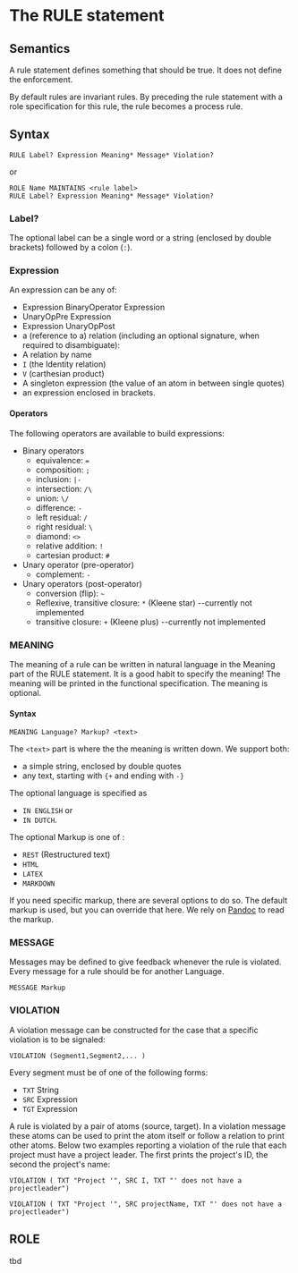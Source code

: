 # The RULE statement
## Semantics
A rule statement defines something that should be true. It does not define the enforcement. 

By default rules are invariant rules. 
By preceding the rule statement with a role specification for this rule, the rule becomes a process rule.

## Syntax

```
RULE Label? Expression Meaning* Message* Violation?
```
or

```
ROLE Name MAINTAINS <rule label>
RULE Label? Expression Meaning* Message* Violation? 
```

### Label?
The optional label can be a single word or a string (enclosed by double brackets) followed by a colon (`:`). 

### Expression
An expression can be any of:
* Expression BinaryOperator Expression
* UnaryOpPre Expression
* Expression UnaryOpPost
* a (reference to a) relation (including an optional signature, when required to disambiguate):
 * A relation by name 
 * `I` (the Identity relation)
 * `V` (carthesian product) 
 * A singleton expression (the value of an atom in between single quotes)
* an expression enclosed in brackets.

#### Operators
The following operators are available to build expressions:

* Binary operators
  * equivalence: `=`
  * composition: `;`
  * inclusion: `|-`
  * intersection: `/\`
  * union: `\/`
  * difference: `-`
  * left residual: `/`
  * right residual: `\`
  * diamond: `<>`
  * relative addition: `!`
  * cartesian product: `#`
* Unary operator (pre-operator)
  * complement: `-`
* Unary operators (post-operator)
  * conversion (flip): `~`
  * Reflexive, transitive closure: `*` (Kleene star) --currently not implemented
  * transitive closure: `+` (Kleene plus) --currently not implemented



### MEANING
The meaning of a rule can be written in natural language in the Meaning part of the RULE statement. 
It is a good habit to specify the meaning! The meaning will be printed in the functional specification.
The meaning is optional. 

#### Syntax
 
```
MEANING Language? Markup? <text>
```

The `<text>` part is where the the meaning is written down. We support both:
* a simple string, enclosed by double quotes
* any text, starting with `{+` and ending with `-}` 

The optional language is specified as 
* `IN ENGLISH` or 
* `IN DUTCH`.

The optional Markup is one of :
 * `REST` (Restructured text)
 * `HTML`
 * `LATEX` 
 * `MARKDOWN`

If you need specific markup, there are several options to do so. The default markup is used, but you can override that here. We rely on [Pandoc](http://pandoc.org/) to read the markup.

### MESSAGE
Messages may be defined to give feedback whenever the rule is violated. Every message for a rule should be for another Language.
```
MESSAGE Markup
```
### VIOLATION
A violation message can be constructed for the case that a specific violation is to be signaled:

```
VIOLATION (Segment1,Segment2,... )
```
Every segment must be of one of the following forms:
* `TXT` String
* `SRC` Expression
* `TGT` Expression

A rule is violated by a pair of atoms (source, target). In a  violation message these atoms can be used to print the atom itself or follow a relation to print other atoms. Below two examples reporting a violation of the rule that each project must have a project leader. The first prints the project's ID, the second the project's name:

`VIOLATION ( TXT "Project '", SRC I, TXT "' does not have a projectleader")`

`VIOLATION ( TXT "Project '", SRC projectName, TXT "' does not have a projectleader")`

## ROLE
tbd 